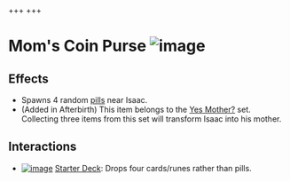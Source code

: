 +++
+++

 # Mom's Coin Purse ![image](/image/Mom%27s_Coin_Purse.png) 

Effects
---------


* Spawns 4 random [pills](/wiki/Pill "Pill") near Isaac.
* (Added in Afterbirth) This item belongs to the [Yes Mother?](/wiki/Yes_Mother%3F "Yes Mother?") set. Collecting three items from this set will transform Isaac into his mother.


Interactions
--------------


* [![image](/image/Starter_Deck.png)](/wiki/Starter_Deck "Starter Deck") [Starter Deck](/wiki/Starter_Deck "Starter Deck"): Drops four cards/runes rather than pills.


